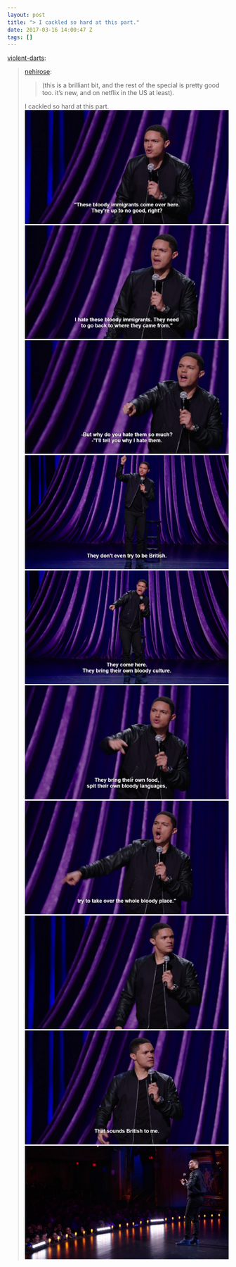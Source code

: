 ```yaml
---
layout: post
title: "> I cackled so hard at this part."
date: 2017-03-16 14:00:47 Z
tags: []
---
```

[violent-darts](https://violent-darts.tumblr.com/post/158354411480/nehirose-this-is-a-brilliant-bit-and-the-rest):

> [nehirose](http://nehirose.tumblr.com/post/158301406543/this-is-a-brilliant-bit-and-the-rest-of-the):
> 
> > (this is a brilliant bit, and the rest of the special is pretty good too. it’s new, and on netflix in the US at least).
> 
> I cackled so hard at this part.
![](/media/2017/03/158474152310_0.jpg)
![](/media/2017/03/158474152310_1.jpg)
![](/media/2017/03/158474152310_2.jpg)
![](/media/2017/03/158474152310_3.jpg)
![](/media/2017/03/158474152310_4.jpg)
![](/media/2017/03/158474152310_5.jpg)
![](/media/2017/03/158474152310_6.jpg)
![](/media/2017/03/158474152310_7.jpg)
![](/media/2017/03/158474152310_8.jpg)
![](/media/2017/03/158474152310_9.jpg)
